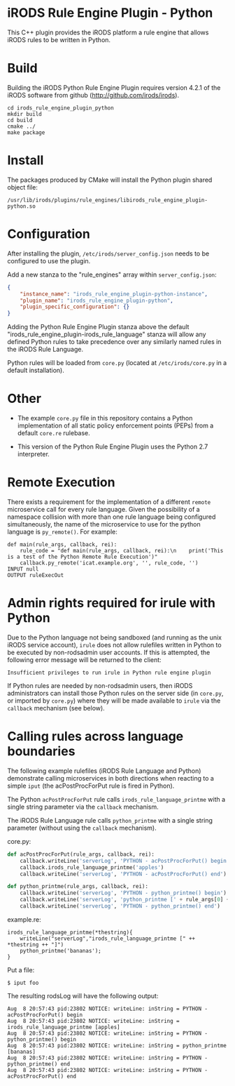 # iRODS Rule Engine Plugin - Python

This C++ plugin provides the iRODS platform a rule engine that allows iRODS rules to be written in Python.

# Build

Building the iRODS Python Rule Engine Plugin requires version 4.2.1 of the iRODS software from github (http://github.com/irods/irods).

```
cd irods_rule_engine_plugin_python
mkdir build
cd build
cmake ../
make package
```

# Install

The packages produced by CMake will install the Python plugin shared object file:

`/usr/lib/irods/plugins/rule_engines/libirods_rule_engine_plugin-python.so`

# Configuration

After installing the plugin, `/etc/irods/server_config.json` needs to be configured to use the plugin.

Add a new stanza to the "rule_engines" array within `server_config.json`:

```json
{
    "instance_name": "irods_rule_engine_plugin-python-instance",
    "plugin_name": "irods_rule_engine_plugin-python",
    "plugin_specific_configuration": {}
}
```

Adding the Python Rule Engine Plugin stanza above the default "irods_rule_engine_plugin-irods_rule_language" stanza will allow any defined Python rules to take precedence over any similarly named rules in the iRODS Rule Language.

Python rules will be loaded from `core.py` (located at `/etc/irods/core.py` in a default installation).

# Other

- The example `core.py` file in this repository contains a Python implementation of all static policy enforcement points (PEPs) from a default `core.re` rulebase.

- This version of the Python Rule Engine Plugin uses the Python 2.7 interpreter.

# Remote Execution

There exists a requirement for the implementation of a different ```remote``` microservice call for every rule language.  Given the possibility of a namespace collision with more than one rule language being configured simultaneously, the name of the microservice to use for the python language is ```py_remote()```.
For example:
```
def main(rule_args, callback, rei):
    rule_code = "def main(rule_args, callback, rei):\n    print('This is a test of the Python Remote Rule Execution')"
    callback.py_remote('icat.example.org', '', rule_code, '')
INPUT null
OUTPUT ruleExecOut
```

# Admin rights required for irule with Python

Due to the Python language not being sandboxed (and running as the unix iRODS service account), `irule` does not allow rulefiles written in Python to be executed by non-rodsadmin user accounts.  If this is attempted, the following error message will be returned to the client:
```
Insufficient privileges to run irule in Python rule engine plugin
```

If Python rules are needed by non-rodsadmin users, then iRODS administrators can install those Python rules on the server side (in `core.py`, or imported by `core.py`) where they will be made available to `irule` via the `callback` mechanism (see below).


# Calling rules across language boundaries

The following example rulefiles (iRODS Rule Language and Python) demonstrate calling microservices in both directions when reacting to a simple `iput` (the acPostProcForPut rule is fired in Python).

The Python `acPostProcForPut` rule calls `irods_rule_language_printme` with a single string parameter via the `callback` mechanism.

The iRODS Rule Language rule calls `python_printme` with a single string parameter (without using the `callback` mechanism).

core.py:
```python
def acPostProcForPut(rule_args, callback, rei):
    callback.writeLine('serverLog', 'PYTHON - acPostProcForPut() begin')
    callback.irods_rule_language_printme('apples')
    callback.writeLine('serverLog', 'PYTHON - acPostProcForPut() end')

def python_printme(rule_args, callback, rei):
    callback.writeLine('serverLog', 'PYTHON - python_printme() begin')
    callback.writeLine('serverLog', 'python_printme [' + rule_args[0] + ']')
    callback.writeLine('serverLog', 'PYTHON - python_printme() end')
```

example.re:
```
irods_rule_language_printme(*thestring){
    writeLine("serverLog","irods_rule_language_printme [" ++ *thestring ++ "]")
    python_printme('bananas');
}
```

Put a file:
```
$ iput foo
```

The resulting rodsLog will have the following output:
```
Aug  8 20:57:43 pid:23802 NOTICE: writeLine: inString = PYTHON - acPostProcForPut() begin
Aug  8 20:57:43 pid:23802 NOTICE: writeLine: inString = irods_rule_language_printme [apples]
Aug  8 20:57:43 pid:23802 NOTICE: writeLine: inString = PYTHON - python_printme() begin
Aug  8 20:57:43 pid:23802 NOTICE: writeLine: inString = python_printme [bananas]
Aug  8 20:57:43 pid:23802 NOTICE: writeLine: inString = PYTHON - python_printme() end
Aug  8 20:57:43 pid:23802 NOTICE: writeLine: inString = PYTHON - acPostProcForPut() end
```

